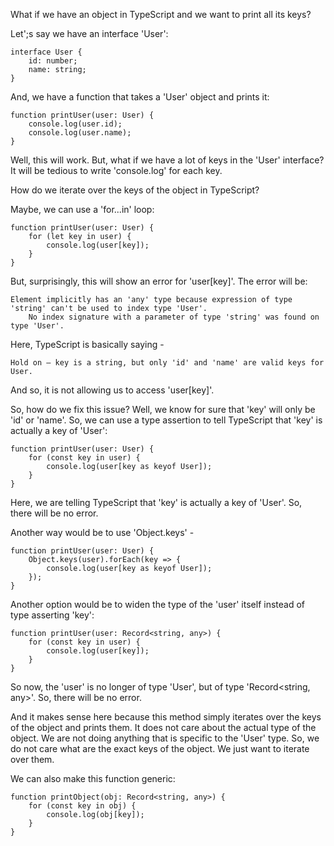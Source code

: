 What if we have an object in TypeScript and we want to print all its keys?

Let';s say we have an interface 'User': 

    interface User {
        id: number;
        name: string;
    }

And, we have a function that takes a 'User' object and prints it:

    function printUser(user: User) {
        console.log(user.id);
        console.log(user.name);
    }

Well, this will work. But, what if we have a lot of keys in the 'User' interface? It will be tedious to write 'console.log' for each key.

How do we iterate over the keys of the object in TypeScript?

Maybe, we can use a 'for...in' loop:

    function printUser(user: User) {
        for (let key in user) {
            console.log(user[key]);
        }
    }

But, surprisingly, this will show an error for 'user[key]'. The error will be:

    Element implicitly has an 'any' type because expression of type 'string' can't be used to index type 'User'.
        No index signature with a parameter of type 'string' was found on type 'User'.

Here, TypeScript is basically saying -

    Hold on — key is a string, but only 'id' and 'name' are valid keys for User.

And so, it is not allowing us to access 'user[key]'.

So, how do we fix this issue? Well, we know for sure that 'key' will only be 'id' or 'name'. So, we can use a type assertion to tell TypeScript that 'key' is actually a key of 'User':

    function printUser(user: User) {
        for (const key in user) {
            console.log(user[key as keyof User]);
        }
    }

Here, we are telling TypeScript that 'key' is actually a key of 'User'. So, there will be no error.

Another way would be to use 'Object.keys' -

    function printUser(user: User) {
        Object.keys(user).forEach(key => {
            console.log(user[key as keyof User]);
        });
    }

Another option would be to widen the type of the 'user' itself instead of type asserting 'key':

    function printUser(user: Record<string, any>) {
        for (const key in user) {
            console.log(user[key]);
        }
    }

So now, the 'user' is no longer of type 'User', but of type 'Record<string, any>'. So, there will be no error.

And it makes sense here because this method simply iterates over the keys of the object and prints them. It does not care about the actual type of the object. We are not doing anything that is specific to the 'User' type. So, we do not care what are the exact keys of the object. We just want to iterate over them.

We can also make this function generic:

    function printObject(obj: Record<string, any>) {
        for (const key in obj) {
            console.log(obj[key]);
        }
    }